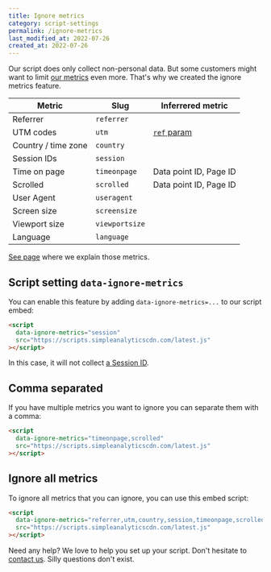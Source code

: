 ```yaml
---
title: Ignore metrics
category: script-settings
permalink: /ignore-metrics
last_modified_at: 2022-07-26
created_at: 2022-07-26
---
```


Our script does only collect non-personal data. But some customers might want to limit [our metrics](/metrics) even more. That's why we created the ignore metrics feature.

| Metric              | Slug           | Inferrered metric      |
| ------------------- | -------------- | ---------------------- |
| Referrer            | `referrer`     |                        |
| UTM codes           | `utm`          | [`ref` param][0]       |
| Country / time zone | `country`      |                        |
| Session IDs         | `session`      |                        |
| Time on page        | `timeonpage`   | Data point ID, Page ID |
| Scrolled            | `scrolled`     | Data point ID, Page ID |
| User Agent          | `useragent`    |                        |
| Screen size         | `screensize`   |                        |
| Viewport size       | `viewportsize` |                        |
| Language            | `language`     |                        |

[0]: /how-to-use-url-parameters#using-a-url-parameter

<style>
  /* Apply styling to first table */
  .content div.table-wrapper {
    overflow: auto;
  }
  .content div.table-wrapper td {
    white-space: nowrap;
  }

  .content table td,
  .content table th {
    font-size: 14px;
  }
</style>

[See page](/metrics) where we explain those metrics.

## Script setting `data-ignore-metrics`

You can enable this feature by adding `data-ignore-metrics=...` to our script embed:

```html
<script
  data-ignore-metrics="session"
  src="https://scripts.simpleanalyticscdn.com/latest.js"
></script>
```

In this case, it will not collect [a Session ID](/metrics#ids).

## Comma separated

If you have multiple metrics you want to ignore you can separate them with a comma:

```html
<script
  data-ignore-metrics="timeonpage,scrolled"
  src="https://scripts.simpleanalyticscdn.com/latest.js"
></script>
```

## Ignore all metrics

To ignore all metrics that you can ignore, you can use this embed script:

```html
<script
  data-ignore-metrics="referrer,utm,country,session,timeonpage,scrolled,useragent,screensize,viewportsize,language"
  src="https://scripts.simpleanalyticscdn.com/latest.js"
></script>
```

Need any help? We love to help you set up your script. Don't hesitate to [contact us](https://simpleanalytics.com/contact). Silly questions don't exist.
